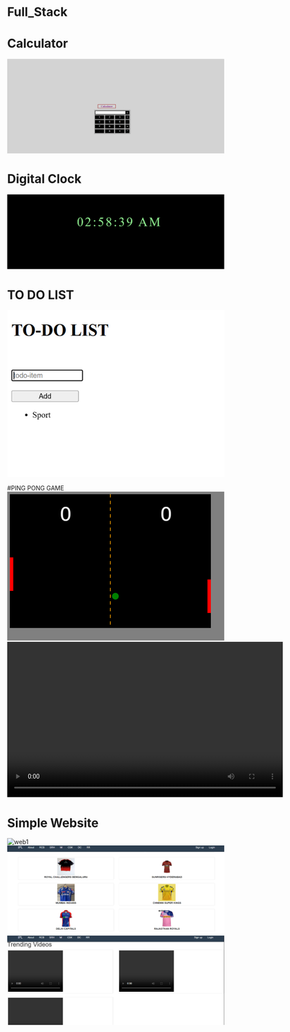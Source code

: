 # Full_Stack
# Calculator
![Calculator](https://github.com/NandanSinghKhani/Full_Stack/blob/main/Output/calculator.png)

# Digital Clock
![Digital Clock](https://github.com/NandanSinghKhani/Full_Stack/blob/main/Output/clock.png)

# TO DO LIST 
![TO_DO_LIST](https://github.com/NandanSinghKhani/Full_Stack/blob/main/Output/To_do_list.png)

#PING PONG GAME
![Ping](https://github.com/NandanSinghKhani/Full_Stack/blob/main/Output/ping.png)
<video width="640" height="360" controls>
  <source src="(https://github.com/NandanSinghKhani/Full_Stack/blob/main/Output/ping.mp4)" type="video/mp4">
  Your browser does not support the video tag.
</video>

# Simple Website 
![web1]([https://github.com](https://raw.githubusercontent.com/)/NandanSinghKhani/Full_Stack/blob/main/Output/web1.png)
![web2](https://github.com/NandanSinghKhani/Full_Stack/blob/main/Output/web2.png)
![web3](https://github.com/NandanSinghKhani/Full_Stack/blob/main/Output/web3.png)



